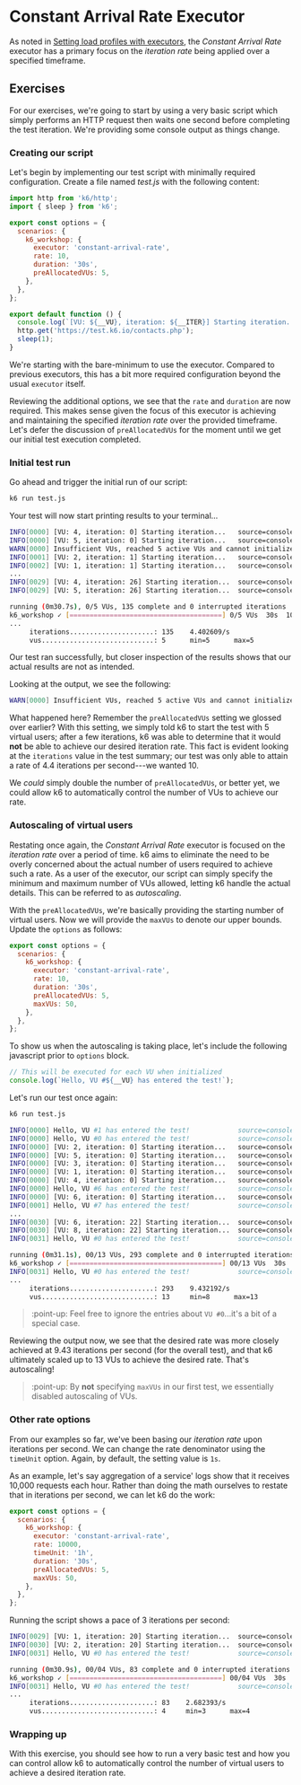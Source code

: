 # Constant Arrival Rate Executor

As noted in [Setting load profiles with executors](Setting-load-profiles-with-executors.md#Constant-Arrival-Rate), the _Constant Arrival Rate_ executor has a primary focus on the _iteration rate_ being applied over a specified timeframe.

## Exercises

For our exercises, we're going to start by using a very basic script which simply performs an HTTP request then waits one second before completing the test iteration. We're providing some console output as things change.

### Creating our script

Let's begin by implementing our test script with minimally required configuration. Create a file named _test.js_ with the following content:

```js
import http from 'k6/http';
import { sleep } from 'k6';

export const options = {
  scenarios: {
    k6_workshop: {
      executor: 'constant-arrival-rate',
      rate: 10,
      duration: '30s',
      preAllocatedVUs: 5,
    },
  },
};

export default function () {
  console.log(`[VU: ${__VU}, iteration: ${__ITER}] Starting iteration...`);
  http.get('https://test.k6.io/contacts.php');
  sleep(1);
}
```

We're starting with the bare-minimum to use the executor. Compared to previous executors, this has a bit more required configuration beyond the usual `executor` itself.

Reviewing the additional options, we see that the `rate` and `duration` are now required. This makes sense given the focus of this executor is achieving and maintaining the specified _iteration rate_ over the provided timeframe. Let's defer the discussion of `preAllocatedVUs` for the moment until we get our initial test execution completed.

### Initial test run

Go ahead and trigger the initial run of our script:

```bash
k6 run test.js
```

Your test will now start printing results to your terminal...

```bash
INFO[0000] [VU: 4, iteration: 0] Starting iteration...   source=console
INFO[0000] [VU: 5, iteration: 0] Starting iteration...   source=console
WARN[0000] Insufficient VUs, reached 5 active VUs and cannot initialize more  executor=constant-arrival-rate scenario=k6_workshop
INFO[0001] [VU: 2, iteration: 1] Starting iteration...   source=console
INFO[0002] [VU: 1, iteration: 1] Starting iteration...   source=console
...
INFO[0029] [VU: 4, iteration: 26] Starting iteration...  source=console
INFO[0029] [VU: 5, iteration: 26] Starting iteration...  source=console

running (0m30.7s), 0/5 VUs, 135 complete and 0 interrupted iterations
k6_workshop ✓ [======================================] 0/5 VUs  30s  10 iters/s
...
     iterations.....................: 135    4.402609/s
     vus............................: 5      min=5      max=5
```
Our test ran successfully, but closer inspection of the results shows that our actual results are not as intended.

Looking at the output, we see the following:

```bash
WARN[0000] Insufficient VUs, reached 5 active VUs and cannot initialize more  executor=constant-arrival-rate scenario=k6_workshop
```

What happened here? Remember the `preAllocatedVUs` setting we glossed over earlier? With this setting, we simply told k6 to start the test with 5 virtual users; after a few iterations, k6 was able to determine that it would **not** be able to achieve our desired iteration rate.
This fact is evident looking at the `iterations` value in the test summary; our test was only able to attain a rate of 4.4 iterations per second---we wanted 10.

We _could_ simply double the number of `preAllocatedVUs`, or better yet, we could allow k6 to automatically control the number of VUs to achieve our rate.

### Autoscaling of virtual users

Restating once again, the _Constant Arrival Rate_ executor is focused on the _iteration rate_ over a period of time. k6 aims to eliminate the need to be overly concerned about the actual number of users required to achieve such a rate. As a user of the executor, our script can simply specify the minimum and maximum number of VUs allowed, letting k6 handle the actual details. This can be referred to as _autoscaling_.

With the `preAllocatedVUs`, we're basically providing the starting number of virtual users. Now we will provide the `maxVUs` to denote our upper bounds. Update the `options` as follows:

```js
export const options = {
  scenarios: {
    k6_workshop: {
      executor: 'constant-arrival-rate',
      rate: 10,
      duration: '30s',
      preAllocatedVUs: 5,
      maxVUs: 50,
    },
  },
};
```
To show us when the autoscaling is taking place, let's include the following javascript prior to `options` block.
```js
// This will be executed for each VU when initialized
console.log(`Hello, VU #${__VU} has entered the test!`);
```

Let's run our test once again:
```bash
k6 run test.js
```

```bash
INFO[0000] Hello, VU #1 has entered the test!            source=console
INFO[0000] Hello, VU #0 has entered the test!            source=console
INFO[0000] [VU: 2, iteration: 0] Starting iteration...   source=console
INFO[0000] [VU: 5, iteration: 0] Starting iteration...   source=console
INFO[0000] [VU: 3, iteration: 0] Starting iteration...   source=console
INFO[0000] [VU: 1, iteration: 0] Starting iteration...   source=console
INFO[0000] [VU: 4, iteration: 0] Starting iteration...   source=console
INFO[0000] Hello, VU #6 has entered the test!            source=console
INFO[0000] [VU: 6, iteration: 0] Starting iteration...   source=console
INFO[0001] Hello, VU #7 has entered the test!            source=console
...
INFO[0030] [VU: 6, iteration: 22] Starting iteration...  source=console
INFO[0030] [VU: 8, iteration: 22] Starting iteration...  source=console
INFO[0031] Hello, VU #0 has entered the test!            source=console

running (0m31.1s), 00/13 VUs, 293 complete and 0 interrupted iterations
k6_workshop ✓ [======================================] 00/13 VUs  30s  10 iters/s
INFO[0031] Hello, VU #0 has entered the test!            source=console
...
     iterations.....................: 293    9.432192/s
     vus............................: 13     min=8      max=13
```
> :point-up: Feel free to ignore the entries about `VU #0`...it's a bit of a special case.

Reviewing the output now, we see that the desired rate was more closely achieved at 9.43 iterations per second (for the overall test), and that k6 ultimately scaled up to 13 VUs to achieve the desired rate. That's autoscaling!

> :point-up: By **not** specifying `maxVUs` in our first test, we essentially disabled autoscaling of VUs.

### Other rate options

From our examples so far, we've been basing our _iteration rate_ upon iterations per second. We can change the rate denominator using the `timeUnit` option. Again, by default, the setting value is `1s`. 

As an example, let's say aggregation of a service' logs show that it receives 10,000 requests each hour. Rather than doing the math ourselves to restate that in iterations per second, we can let k6 do the work:

```js
export const options = {
  scenarios: {
    k6_workshop: {
      executor: 'constant-arrival-rate',
      rate: 10000,
      timeUnit: '1h',
      duration: '30s',
      preAllocatedVUs: 5,
      maxVUs: 50,
    },
  },
};
```

Running the script shows a pace of 3 iterations per second:

```bash
INFO[0029] [VU: 1, iteration: 20] Starting iteration...  source=console
INFO[0030] [VU: 2, iteration: 20] Starting iteration...  source=console
INFO[0031] Hello, VU #0 has entered the test!            source=console

running (0m30.9s), 00/04 VUs, 83 complete and 0 interrupted iterations
k6_workshop ✓ [======================================] 00/04 VUs  30s  3 iters/s
INFO[0031] Hello, VU #0 has entered the test!            source=console
...
     iterations.....................: 83    2.682393/s
     vus............................: 4     min=3      max=4
```

### Wrapping up

With this exercise, you should see how to run a very basic test and how you can control allow k6 to automatically control the number of virtual users to achieve a desired iteration rate.
